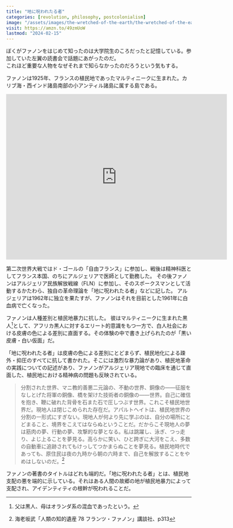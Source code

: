 ```yaml
---
title: "地に呪われたる者"
categories: [revolution, philosophy, postcolonialism]
image: "/assets/images/the-wretched-of-the-earth/the-wretched-of-the-earth.jpg"
visit: https://amzn.to/49zmUoW
lastmod: "2024-02-15"
---
```

ぼくがファノンをはじめて知ったのは大学院生のころだったと記憶している。参加していた左翼の読書会で話題にあがったのだ。  
これほど重要な人物をなぜそれまで知らなかったのだろうという気もする。

ファノンは1925年、フランスの植民地であったマルティニークに生まれた。カリブ海・西インド諸島南部の小アンティル諸島に属する島である。

<iframe src="https://www.google.com/maps/embed?pb=!1m18!1m12!1m3!1d494129.24429410044!2d-61.01377479999999!3d14.634089549999999!2m3!1f0!2f0!3f0!3m2!1i1024!2i768!4f13.1!3m3!1m2!1s0x8c6aa0f90066070d%3A0xe1001b1217afe7b0!2z44Oe44Or44OG44Kj44OL44O844Kv!5e0!3m2!1sja!2sjp!4v1708000242897!5m2!1sja!2sjp" width="600" height="450" style="border:0;" allowfullscreen="" loading="lazy" referrerpolicy="no-referrer-when-downgrade"></iframe>

第二次世界大戦ではド・ゴールの「自由フランス」に参加し、戦後は精神科医としてフランス本国、のちにアルジェリアで医師として勤務した。
その後ファノンはアルジェリア民族解放戦線（FLN）に参加し、そのスポークスマンとして活動するかたわら、独自の革命理論を「地に呪われたる者」などに記した。
アルジェリアは1962年に独立を果たすが、ファノンはそれを目前とした1961年に白血病で亡くなった。

ファノンは人種差別と植民地暴力に抗した。
彼はマルティニークに生まれた黒人[^1]として、アフリカ黒人に対するエリート的意識をもつ一方で、白人社会における皮膚の色による差別に直面する。その体験の中で書き上げられたのが「黒い皮膚・白い仮面」だ。

「地に呪われたる者」は皮膚の色による差別にとどまらず、植民地化による疎外・抑圧のすべてに抗して書かれた。そこには激烈な暴力論があり、植民地革命の実践についての記述があり、ファノンがアルジェリア現地での臨床を通じて直面した、植民地における精神病の問題も反映されている。

> 分割された世界、マニ教的善悪二元論の、不動の世界、銅像の——征服をなしとげた将軍の銅像、橋を架けた技術者の銅像の——世界。自己に確信を抱き、鞭に破れた背骨を石また石で圧しつぶす世界。これこそ植民地世界だ。現地人は閉じこめられた存在だ。アパルトヘイトは、植民地世界の分割の一形式にすぎない。現地人が何より先に学ぶのは、自分の場所にとどまること、境界をこえてはならぬということだ。だからこそ現地人の夢は筋肉の夢、行動の夢、攻撃的な夢となる。私は跳躍し、泳ぎ、つっ走り、よじ上ることを夢見る。高らかに笑い、ひと跨ぎに大河をこえ、多数の自動車に追跡されてもけっしてつかまらぬことを夢見る。植民地時代であっても、原住民は夜の九時から朝の六時まで、自己を解放することをやめはしないのだ。[^2]

ファノンの著書のタイトルはどれも端的だ。「地に呪われたる者」とは、植民地支配の悪を端的に示している。それはある人間の故郷の地が植民地暴力によって支配され、アイデンティティの根幹が呪われることだ。

[^1]: 父は黒人、母はオランダ系の混血であったという。
[^2]: 海老坂武「人類の知的遺産 78 フランツ・ファノン」講談社、p313





